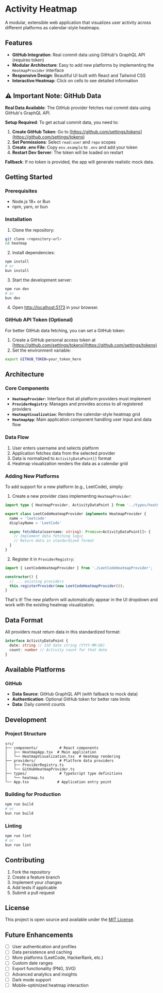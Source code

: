 # Activity Heatmap

A modular, extensible web application that visualizes user activity across different platforms as calendar-style heatmaps.

## Features

- **GitHub Integration**: Real commit data using GitHub's GraphQL API (requires token)
- **Modular Architecture**: Easy to add new platforms by implementing the `HeatmapProvider` interface
- **Responsive Design**: Beautiful UI built with React and Tailwind CSS
- **Interactive Heatmap**: Click on cells to see detailed information

## ⚠️ Important Note: GitHub Data

**Real Data Available**: The GitHub provider fetches real commit data using GitHub's GraphQL API.

**Setup Required**: To get actual commit data, you need to:

1. **Create GitHub Token**: Go to [https://github.com/settings/tokens](https://github.com/settings/tokens)
2. **Set Permissions**: Select `read:user` and `repo` scopes
3. **Create .env File**: Copy `env.example` to `.env` and add your token
4. **Restart Dev Server**: The token will be loaded on restart

**Fallback**: If no token is provided, the app will generate realistic mock data.

## Getting Started

### Prerequisites

- Node.js 18+ or Bun
- npm, yarn, or bun

### Installation

1. Clone the repository:

```bash
git clone <repository-url>
cd heatmap
```

2. Install dependencies:

```bash
npm install
# or
bun install
```

3. Start the development server:

```bash
npm run dev
# or
bun dev
```

4. Open [http://localhost:5173](http://localhost:5173) in your browser.

### GitHub API Token (Optional)

For better GitHub data fetching, you can set a GitHub token:

1. Create a GitHub personal access token at [https://github.com/settings/tokens](https://github.com/settings/tokens)
2. Set the environment variable:

```bash
export GITHUB_TOKEN=your_token_here
```

## Architecture

### Core Components

- **`HeatmapProvider`**: Interface that all platform providers must implement
- **`ProviderRegistry`**: Manages and provides access to all registered providers
- **`HeatmapVisualization`**: Renders the calendar-style heatmap grid
- **`HeatmapApp`**: Main application component handling user input and data flow

### Data Flow

1. User enters username and selects platform
2. Application fetches data from the selected provider
3. Data is normalized to `ActivityDataPoint[]` format
4. Heatmap visualization renders the data as a calendar grid

### Adding New Platforms

To add support for a new platform (e.g., LeetCode), simply:

1. Create a new provider class implementing `HeatmapProvider`:

```typescript
import type { HeatmapProvider, ActivityDataPoint } from '../types/heatmap'

export class LeetCodeHeatmapProvider implements HeatmapProvider {
  name = 'leetcode'
  displayName = 'LeetCode'

  async fetchData(username: string): Promise<ActivityDataPoint[]> {
    // Implement data fetching logic
    // Return data in standardized format
  }
}
```

2. Register it in `ProviderRegistry`:

```typescript
import { LeetCodeHeatmapProvider } from './LeetCodeHeatmapProvider';

constructor() {
  // ... existing providers
  this.registerProvider(new LeetCodeHeatmapProvider());
}
```

That's it! The new platform will automatically appear in the UI dropdown and work with the existing heatmap visualization.

## Data Format

All providers must return data in this standardized format:

```typescript
interface ActivityDataPoint {
  date: string // ISO date string (YYYY-MM-DD)
  count: number // Activity count for that date
}
```

## Available Platforms

### GitHub

- **Data Source**: GitHub GraphQL API (with fallback to mock data)
- **Authentication**: Optional GitHub token for better rate limits
- **Data**: Daily commit counts

## Development

### Project Structure

```
src/
├── components/          # React components
│   ├── HeatmapApp.tsx  # Main application
│   └── HeatmapVisualization.tsx  # Heatmap rendering
├── providers/           # Platform data providers
│   ├── ProviderRegistry.ts
│   └── GitHubHeatmapProvider.ts
├── types/               # TypeScript type definitions
│   └── heatmap.ts
└── App.tsx             # Application entry point
```

### Building for Production

```bash
npm run build
# or
bun run build
```

### Linting

```bash
npm run lint
# or
bun run lint
```

## Contributing

1. Fork the repository
2. Create a feature branch
3. Implement your changes
4. Add tests if applicable
5. Submit a pull request

## License

This project is open source and available under the [MIT License](LICENSE).

## Future Enhancements

- [ ] User authentication and profiles
- [ ] Data persistence and caching
- [ ] More platforms (LeetCode, HackerRank, etc.)
- [ ] Custom date ranges
- [ ] Export functionality (PNG, SVG)
- [ ] Advanced analytics and insights
- [ ] Dark mode support
- [ ] Mobile-optimized heatmap interaction
